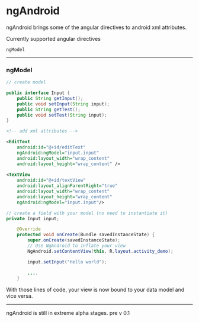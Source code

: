 # ngAndroid

ngAndroid brings some of the angular directives to android xml attributes.

Currently supported angular directives
```
ngModel
```

--------

<h3>ngModel</h3>

```java
// create model

public interface Input {
    public String getInput();
    public void setInput(String input);
    public String getTest();
    public void setTest(String input);
}
```
```xml
<!-- add xml attributes -->

<EditText
    android:id="@+id/editText"
    ngAndroid:ngModel="input.input"
    android:layout_width="wrap_content"
    android:layout_height="wrap_content" />
    
<TextView
    android:id="@+id/textView"
    android:layout_alignParentRight="true"
    android:layout_width="wrap_content"
    android:layout_height="wrap_content"
    ngAndroid:ngModel="input.input"/>
```
```java
// create a field with your model (no need to instantiate it)
private Input input;

    @Override
    protected void onCreate(Bundle savedInstanceState) {
        super.onCreate(savedInstanceState);
        // Use NgAndroid to inflate your view 
        NgAndroid.setContentView(this, R.layout.activity_demo);

        input.setInput("Hello world");
        
        ....
    }

```

With those lines of code, your view is now bound to your data model and vice versa.


--------

ngAndroid is still in extreme alpha stages. pre v 0.1
